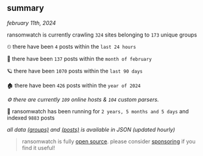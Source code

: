 
## summary
_february 11th, 2024_

ransomwatch is currently crawling `324` sites belonging to `173` unique groups

⏲ there have been `4` posts within the `last 24 hours`

🦈 there have been `137` posts within the `month of february`

🪐 there have been `1070` posts within the `last 90 days`

🏚 there have been `426` posts within the `year of 2024`

_⚙️ there are currently `109` online hosts & `104` custom parsers._

🦕 ransomwatch has been running for `2 years, 5 months and 5 days` and indexed `9883` posts

_all data  [(groups)](http://ransomwhat.telemetry.ltd/groups) and [(posts)](http://ransomwhat.telemetry.ltd/posts) is available in JSON (updated hourly)_

> ransomwatch is fully [open source](https://github.com/joshhighet/ransomwatch#ransomwatch--). please consider [sponsoring](https://github.com/sponsors/joshhighet) if you find it useful!
